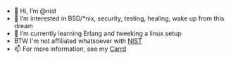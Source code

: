- 👋 Hi, I’m @nist
- 👀 I’m interested in BSD/*nix, security, testing, healing, wake up from this dream
- 🌱 I’m currently learning Erlang and tweeking a linux setup
- BTW I'm not affiliated whatsoever with [NIST](https://www.nist.gov/)
- 📫 For more information, see my [Carrd](https://nist.carrd.co/)
